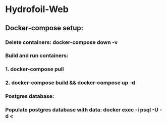 # Hydrofoil-Web

## Docker-compose setup:

### Delete containers: docker-compose down -v
### Build and run containers: 
### 1. docker-compose pull
### 2. docker-compose build && docker-compose up -d

### Postgres database:

### Populate postgres database with data: docker exec -i <CONTAINER> psql -U <USER> -d <DB-NAME> < <PATH-TO-DUMP>
